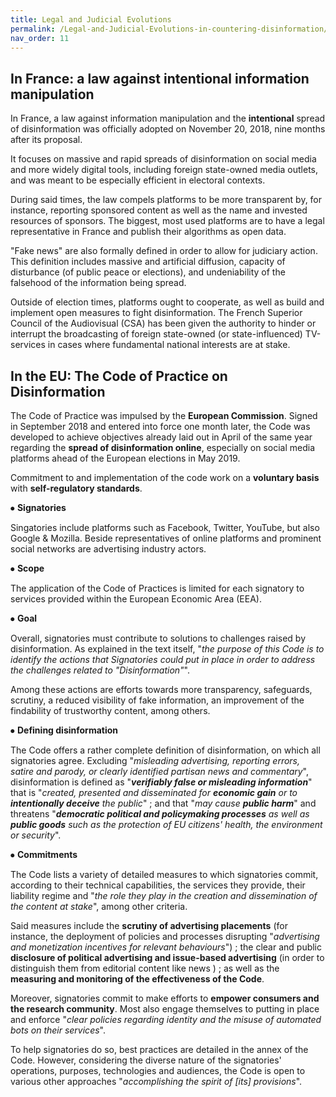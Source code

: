 ```yaml
---
title: Legal and Judicial Evolutions
permalink: /Legal-and-Judicial-Evolutions-in-countering-disinformation/
nav_order: 11
---
```


## In France: a law against intentional information manipulation

In France, a law against information manipulation and the **intentional** spread of disinformation was officially adopted on November 20, 2018, nine months after its proposal.

It focuses on massive and rapid spreads of disinformation on social media and more widely digital tools, including foreign state-owned media outlets, and was meant to be especially efficient in electoral contexts.

During said times, the law compels platforms to be more transparent by, for instance, reporting sponsored content as well as the name and invested resources of sponsors. The biggest, most used platforms are to have a legal representative in France and publish their algorithms as open data.

"Fake news" are also formally defined in order to allow for judiciary action. This definition includes massive and artificial diffusion, capacity of disturbance (of public peace or elections), and undeniability of the falsehood of the information being spread.

Outside of election times, platforms ought to cooperate, as well as build and implement open measures to fight disinformation. 
The French Superior Council of the Audiovisual (CSA) has been given the authority to hinder or interrupt the broadcasting of foreign state-owned (or state-influenced) TV-services in cases where fundamental national interests are at stake. 

## In the EU: The Code of Practice on Disinformation

The Code of Practice was impulsed by the **European Commission**. Signed in September 2018 and entered into force one month later, the Code was developed to achieve objectives already laid out in April of the same year regarding the **spread of disinformation online**, especially on social media platforms ahead of the European elections in May 2019.

Commitment to and implementation of the code work on a **voluntary basis** with **self-regulatory standards**.

⦁	**Signatories**

Singatories include platforms such as Facebook, Twitter, YouTube, but also Google & Mozilla. Beside representatives of online platforms and prominent social networks are advertising industry actors.

⦁	**Scope**

The application of the Code of Practices is limited for each signatory to services provided within the European Economic Area (EEA).

⦁	**Goal**

Overall, signatories must contribute to solutions to challenges raised by disinformation. As explained in the text itself, "_the purpose of this Code is to identify the actions that Signatories could put in place in order to address the challenges related to "Disinformation"_".

Among these actions are efforts towards more transparency, safeguards, scrutiny, a reduced visibility of fake information, an improvement of  the findability of trustworthy content, among others.

⦁	**Defining disinformation**

The Code offers a rather complete definition of disinformation, on which all signatories agree. Excluding "_misleading advertising, reporting errors, satire and parody, or clearly identified partisan news and commentary_", disinformation is defined as "**_verifiably false or misleading information_**" that is "_created, presented and disseminated for **economic gain** or to **intentionally deceive** the public_" ; and that "_may cause **public harm**_" and threatens "_**democratic political and policymaking processes** as well as **public goods** such as the protection of EU citizens' health, the environment or security_".

⦁	**Commitments**

The Code lists a variety of detailed measures to which signatories commit, according to their technical capabilities, the services they provide, their liability regime and "_the role they play in the creation and dissemination of the content at stake_", among other criteria.

Said measures include the **scrutiny of advertising placements** (for instance,  the deployment of policies and processes disrupting "_advertising and monetization incentives for relevant behaviours_") ; the clear and public **disclosure of political advertising and issue-based advertising** (in order to distinguish them from editorial content like news ) ; as well as the **measuring and monitoring of the effectiveness of the Code**.

Moreover, signatories commit to make efforts to **empower consumers and the research community**. Most also engage themselves to putting in place and enforce "_clear policies regarding identity and the misuse of automated bots on their services_".

To help signatories do so, best practices are detailed in the annex of the Code. However, considering the diverse nature of the signatories' operations, purposes, technologies and audiences, the Code is open to various other approaches "_accomplishing the spirit of [its] provisions_".
